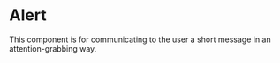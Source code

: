 # Alert

This component is for communicating to the user a short message in an attention-grabbing way.
